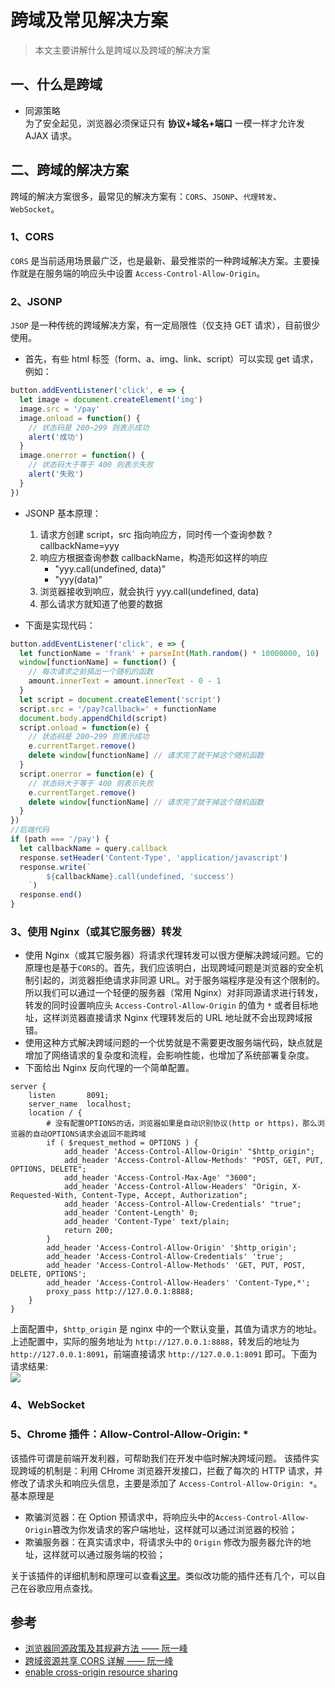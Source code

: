 # 跨域及常见解决方案

> 本文主要讲解什么是跨域以及跨域的解决方案

## 一、什么是跨域

- 同源策略  
  为了安全起见，浏览器必须保证只有 **协议+域名+端口** 一模一样才允许发 AJAX 请求。

## 二、跨域的解决方案

跨域的解决方案很多，最常见的解决方案有：`CORS`、`JSONP`、`代理转发`、`WebSocket`。

### 1、CORS

`CORS` 是当前适用场景最广泛，也是最新、最受推崇的一种跨域解决方案。主要操作就是在服务端的响应头中设置 `Access-Control-Allow-Origin`。

### 2、JSONP

`JSOP` 是一种传统的跨域解决方案，有一定局限性（仅支持 GET 请求），目前很少使用。

- 首先，有些 html 标签（form、a、img、link、script）可以实现 get 请求，例如：

```js
button.addEventListener('click', e => {
  let image = document.createElement('img')
  image.src = '/pay'
  image.onload = function() {
    // 状态码是 200~299 则表示成功
    alert('成功')
  }
  image.onerror = function() {
    // 状态码大于等于 400 则表示失败
    alert('失败')
  }
})
```

- JSONP 基本原理：

  1. 请求方创建 script，src 指向响应方，同时传一个查询参数 ?callbackName=yyy
  2. 响应方根据查询参数 callbackName，构造形如这样的响应
     - "yyy.call(undefined, data)"
     - "yyy(data)"
  3. 浏览器接收到响应，就会执行 yyy.call(undefined, data)
  4. 那么请求方就知道了他要的数据

- 下面是实现代码：

```js
button.addEventListener('click', e => {
  let functionName = 'frank' + parseInt(Math.random() * 10000000, 10)
  window[functionName] = function() {
    // 每次请求之前搞出一个随机的函数
    amount.innerText = amount.innerText - 0 - 1
  }
  let script = document.createElement('script')
  script.src = '/pay?callback=' + functionName
  document.body.appendChild(script)
  script.onload = function(e) {
    // 状态码是 200~299 则表示成功
    e.currentTarget.remove()
    delete window[functionName] // 请求完了就干掉这个随机函数
  }
  script.onerror = function(e) {
    // 状态码大于等于 400 则表示失败
    e.currentTarget.remove()
    delete window[functionName] // 请求完了就干掉这个随机函数
  }
})
//后端代码
if (path === '/pay') {
  let callbackName = query.callback
  response.setHeader('Content-Type', 'application/javascript')
  response.write(`
        ${callbackName}.call(undefined, 'success')
    `)
  response.end()
}
```

### 3、使用 Nginx（或其它服务器）转发

- 使用 Nginx（或其它服务器）将请求代理转发可以很方便解决跨域问题。它的原理也是基于`CORS`的。首先，我们应该明白，出现跨域问题是浏览器的安全机制引起的，浏览器拒绝请求非同源 URL。对于服务端程序是没有这个限制的。所以我们可以通过一个轻便的服务器（常用 Nginx）对非同源请求进行转发，转发的同时设置响应头 `Access-Control-Allow-Origin` 的值为 `*` 或者目标地址，这样浏览器直接请求 Nginx 代理转发后的 URL 地址就不会出现跨域报错。
- 使用这种方式解决跨域问题的一个优势就是不需要更改服务端代码，缺点就是增加了网络请求的复杂度和流程，会影响性能，也增加了系统部署复杂度。
- 下面给出 Nginx 反向代理的一个简单配置。

```
server {
    listen       8091;
    server_name  localhost;
    location / {
        # 没有配置OPTIONS的话，浏览器如果是自动识别协议(http or https)，那么浏览器的自动OPTIONS请求会返回不能跨域
        if ( $request_method = OPTIONS ) {
            add_header 'Access-Control-Allow-Origin' "$http_origin";
            add_header 'Access-Control-Allow-Methods' "POST, GET, PUT, OPTIONS, DELETE";
            add_header 'Access-Control-Max-Age' "3600";
            add_header 'Access-Control-Allow-Headers' "Origin, X-Requested-With, Content-Type, Accept, Authorization";
            add_header 'Access-Control-Allow-Credentials' "true";
            add_header 'Content-Length' 0;
            add_header 'Content-Type' text/plain;
            return 200;
        }
        add_header 'Access-Control-Allow-Origin' '$http_origin';
        add_header 'Access-Control-Allow-Credentials' 'true';
        add_header 'Access-Control-Allow-Methods' 'GET, PUT, POST, DELETE, OPTIONS';
        add_header 'Access-Control-Allow-Headers' 'Content-Type,*';
        proxy_pass http://127.0.0.1:8888;
    }
}
```

上面配置中，`$http_origin` 是 nginx 中的一个默认变量，其值为请求方的地址。上述配置中，实际的服务地址为 `http://127.0.0.1:8888`，转发后的地址为 `http://127.0.0.1:8091`，前端直接请求 `http://127.0.0.1:8091` 即可。下面为请求结果:  
![](https://img.yancongwen.cn/18-12-1/60449018.jpg)

### 4、WebSocket

### 5、Chrome 插件：Allow-Control-Allow-Origin: \*

该插件可谓是前端开发利器，可帮助我们在开发中临时解决跨域问题。
该插件实现跨域的机制是：利用 CHrome 浏览器开发接口，拦截了每次的 HTTP 请求，并修改了请求头和响应头信息，主要是添加了 `Access-Control-Allow-Origin: *`。基本原理是

- 欺骗浏览器：在 Option 预请求中，将响应头中的`Access-Control-Allow-Origin`篡改为你发请求的客户端地址，这样就可以通过浏览器的校验；
- 欺骗服务器：在真实请求中，将请求头中的 `Origin` 修改为服务器允许的地址，这样就可以通过服务端的校验；

关于该插件的详细机制和原理可以查看[这里](https://github.com/vitvad/Access-Control-Allow-Origin/issues/47#issuecomment-341539239)。类似改功能的插件还有几个，可以自己在谷歌应用点查找。

## 参考

- [浏览器同源政策及其规避方法 —— 阮一峰](http://www.ruanyifeng.com/blog/2016/04/same-origin-policy.html)
- [跨域资源共享 CORS 详解 —— 阮一峰](http://www.ruanyifeng.com/blog/2016/04/cors.html)
- [enable cross-origin resource sharing](https://enable-cors.org/index.html)
